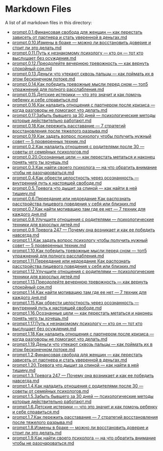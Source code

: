 # Markdown Files

A list of all markdown files in this directory:

- [prompt.0.1.Финансовая свобода для женщин — как перестать зависеть от партнера и стать уверенной в деньгах.md](./prompt.0.1.%D0%A4%D0%B8%D0%BD%D0%B0%D0%BD%D1%81%D0%BE%D0%B2%D0%B0%D1%8F%20%D1%81%D0%B2%D0%BE%D0%B1%D0%BE%D0%B4%D0%B0%20%D0%B4%D0%BB%D1%8F%20%D0%B6%D0%B5%D0%BD%D1%89%D0%B8%D0%BD%20%E2%80%94%20%D0%BA%D0%B0%D0%BA%20%D0%BF%D0%B5%D1%80%D0%B5%D1%81%D1%82%D0%B0%D1%82%D1%8C%20%D0%B7%D0%B0%D0%B2%D0%B8%D1%81%D0%B5%D1%82%D1%8C%20%D0%BE%D1%82%20%D0%BF%D0%B0%D1%80%D1%82%D0%BD%D0%B5%D1%80%D0%B0%20%D0%B8%20%D1%81%D1%82%D0%B0%D1%82%D1%8C%20%D1%83%D0%B2%D0%B5%D1%80%D0%B5%D0%BD%D0%BD%D0%BE%D0%B9%20%D0%B2%20%D0%B4%D0%B5%D0%BD%D1%8C%D0%B3%D0%B0%D1%85.md)
- [prompt.0.10.Измены в браке — можно ли восстановить доверие и стоит ли это делать.md](./prompt.0.10.%D0%98%D0%B7%D0%BC%D0%B5%D0%BD%D1%8B%20%D0%B2%20%D0%B1%D1%80%D0%B0%D0%BA%D0%B5%20%E2%80%94%20%D0%BC%D0%BE%D0%B6%D0%BD%D0%BE%20%D0%BB%D0%B8%20%D0%B2%D0%BE%D1%81%D1%81%D1%82%D0%B0%D0%BD%D0%BE%D0%B2%D0%B8%D1%82%D1%8C%20%D0%B4%D0%BE%D0%B2%D0%B5%D1%80%D0%B8%D0%B5%20%D0%B8%20%D1%81%D1%82%D0%BE%D0%B8%D1%82%20%D0%BB%D0%B8%20%D1%8D%D1%82%D0%BE%20%D0%B4%D0%B5%D0%BB%D0%B0%D1%82%D1%8C.md)
- [prompt.0.11.Путь к незнакомому психологу — кто он — тот кто выслушает без осуждения.md](./prompt.0.11.%D0%9F%D1%83%D1%82%D1%8C%20%D0%BA%20%D0%BD%D0%B5%D0%B7%D0%BD%D0%B0%D0%BA%D0%BE%D0%BC%D0%BE%D0%BC%D1%83%20%D0%BF%D1%81%D0%B8%D1%85%D0%BE%D0%BB%D0%BE%D0%B3%D1%83%20%E2%80%94%20%D0%BA%D1%82%D0%BE%20%D0%BE%D0%BD%20%E2%80%94%20%D1%82%D0%BE%D1%82%20%D0%BA%D1%82%D0%BE%20%D0%B2%D1%8B%D1%81%D0%BB%D1%83%D1%88%D0%B0%D0%B5%D1%82%20%D0%B1%D0%B5%D0%B7%20%D0%BE%D1%81%D1%83%D0%B6%D0%B4%D0%B5%D0%BD%D0%B8%D1%8F.md)
- [prompt.0.12.Преодолейте вечернюю тревожность — как вернуть спокойный сон.md](./prompt.0.12.%D0%9F%D1%80%D0%B5%D0%BE%D0%B4%D0%BE%D0%BB%D0%B5%D0%B9%D1%82%D0%B5%20%D0%B2%D0%B5%D1%87%D0%B5%D1%80%D0%BD%D1%8E%D1%8E%20%D1%82%D1%80%D0%B5%D0%B2%D0%BE%D0%B6%D0%BD%D0%BE%D1%81%D1%82%D1%8C%20%E2%80%94%20%D0%BA%D0%B0%D0%BA%20%D0%B2%D0%B5%D1%80%D0%BD%D1%83%D1%82%D1%8C%20%D1%81%D0%BF%D0%BE%D0%BA%D0%BE%D0%B9%D0%BD%D1%8B%D0%B9%20%D1%81%D0%BE%D0%BD.md)
- [prompt.0.13.Деньги что утекают сквозь пальцы — как поймать их в этом бесконечном потоке.md](./prompt.0.13.%D0%94%D0%B5%D0%BD%D1%8C%D0%B3%D0%B8%20%D1%87%D1%82%D0%BE%20%D1%83%D1%82%D0%B5%D0%BA%D0%B0%D1%8E%D1%82%20%D1%81%D0%BA%D0%B2%D0%BE%D0%B7%D1%8C%20%D0%BF%D0%B0%D0%BB%D1%8C%D1%86%D1%8B%20%E2%80%94%20%D0%BA%D0%B0%D0%BA%20%D0%BF%D0%BE%D0%B9%D0%BC%D0%B0%D1%82%D1%8C%20%D0%B8%D1%85%20%D0%B2%20%D1%8D%D1%82%D0%BE%D0%BC%20%D0%B1%D0%B5%D1%81%D0%BA%D0%BE%D0%BD%D0%B5%D1%87%D0%BD%D0%BE%D0%BC%20%D0%BF%D0%BE%D1%82%D0%BE%D0%BA%D0%B5.md)
- [prompt.0.14.Как победить тревожные мысли перед сном — топ5 упражнений для полного расслабления.md](./prompt.0.14.%D0%9A%D0%B0%D0%BA%20%D0%BF%D0%BE%D0%B1%D0%B5%D0%B4%D0%B8%D1%82%D1%8C%20%D1%82%D1%80%D0%B5%D0%B2%D0%BE%D0%B6%D0%BD%D1%8B%D0%B5%20%D0%BC%D1%8B%D1%81%D0%BB%D0%B8%20%D0%BF%D0%B5%D1%80%D0%B5%D0%B4%20%D1%81%D0%BD%D0%BE%D0%BC%20%E2%80%94%20%D1%82%D0%BE%D0%BF5%20%D1%83%D0%BF%D1%80%D0%B0%D0%B6%D0%BD%D0%B5%D0%BD%D0%B8%D0%B9%20%D0%B4%D0%BB%D1%8F%20%D0%BF%D0%BE%D0%BB%D0%BD%D0%BE%D0%B3%D0%BE%20%D1%80%D0%B0%D1%81%D1%81%D0%BB%D0%B0%D0%B1%D0%BB%D0%B5%D0%BD%D0%B8%D1%8F.md)
- [prompt.0.15.Детские истерики — что это значит и как помочь ребенку и себе справиться.md](./prompt.0.15.%D0%94%D0%B5%D1%82%D1%81%D0%BA%D0%B8%D0%B5%20%D0%B8%D1%81%D1%82%D0%B5%D1%80%D0%B8%D0%BA%D0%B8%20%E2%80%94%20%D1%87%D1%82%D0%BE%20%D1%8D%D1%82%D0%BE%20%D0%B7%D0%BD%D0%B0%D1%87%D0%B8%D1%82%20%D0%B8%20%D0%BA%D0%B0%D0%BA%20%D0%BF%D0%BE%D0%BC%D0%BE%D1%87%D1%8C%20%D1%80%D0%B5%D0%B1%D0%B5%D0%BD%D0%BA%D1%83%20%D0%B8%20%D1%81%D0%B5%D0%B1%D0%B5%20%D1%81%D0%BF%D1%80%D0%B0%D0%B2%D0%B8%D1%82%D1%8C%D1%81%D1%8F.md)
- [prompt.0.16.Как наладить отношения с партнером после кризиса — когда разговоры не помогают что делать.md](./prompt.0.16.%D0%9A%D0%B0%D0%BA%20%D0%BD%D0%B0%D0%BB%D0%B0%D0%B4%D0%B8%D1%82%D1%8C%20%D0%BE%D1%82%D0%BD%D0%BE%D1%88%D0%B5%D0%BD%D0%B8%D1%8F%20%D1%81%20%D0%BF%D0%B0%D1%80%D1%82%D0%BD%D0%B5%D1%80%D0%BE%D0%BC%20%D0%BF%D0%BE%D1%81%D0%BB%D0%B5%20%D0%BA%D1%80%D0%B8%D0%B7%D0%B8%D1%81%D0%B0%20%E2%80%94%20%D0%BA%D0%BE%D0%B3%D0%B4%D0%B0%20%D1%80%D0%B0%D0%B7%D0%B3%D0%BE%D0%B2%D0%BE%D1%80%D1%8B%20%D0%BD%D0%B5%20%D0%BF%D0%BE%D0%BC%D0%BE%D0%B3%D0%B0%D1%8E%D1%82%20%D1%87%D1%82%D0%BE%20%D0%B4%D0%B5%D0%BB%D0%B0%D1%82%D1%8C.md)
- [prompt.0.17.Забыть бывшего за 30 дней — психологические методы которые действительно работают.md](./prompt.0.17.%D0%97%D0%B0%D0%B1%D1%8B%D1%82%D1%8C%20%D0%B1%D1%8B%D0%B2%D1%88%D0%B5%D0%B3%D0%BE%20%D0%B7%D0%B0%2030%20%D0%B4%D0%BD%D0%B5%D0%B9%20%E2%80%94%20%D0%BF%D1%81%D0%B8%D1%85%D0%BE%D0%BB%D0%BE%D0%B3%D0%B8%D1%87%D0%B5%D1%81%D0%BA%D0%B8%D0%B5%20%D0%BC%D0%B5%D1%82%D0%BE%D0%B4%D1%8B%20%D0%BA%D0%BE%D1%82%D0%BE%D1%80%D1%8B%D0%B5%20%D0%B4%D0%B5%D0%B9%D1%81%D1%82%D0%B2%D0%B8%D1%82%D0%B5%D0%BB%D1%8C%D0%BD%D0%BE%20%D1%80%D0%B0%D0%B1%D0%BE%D1%82%D0%B0%D1%8E%D1%82.md)
- [prompt.0.18.Как пережить расставание — 7 стратегий восстановления после тяжелого разрыва.md](./prompt.0.18.%D0%9A%D0%B0%D0%BA%20%D0%BF%D0%B5%D1%80%D0%B5%D0%B6%D0%B8%D1%82%D1%8C%20%D1%80%D0%B0%D1%81%D1%81%D1%82%D0%B0%D0%B2%D0%B0%D0%BD%D0%B8%D0%B5%20%E2%80%94%207%20%D1%81%D1%82%D1%80%D0%B0%D1%82%D0%B5%D0%B3%D0%B8%D0%B9%20%D0%B2%D0%BE%D1%81%D1%81%D1%82%D0%B0%D0%BD%D0%BE%D0%B2%D0%BB%D0%B5%D0%BD%D0%B8%D1%8F%20%D0%BF%D0%BE%D1%81%D0%BB%D0%B5%20%D1%82%D1%8F%D0%B6%D0%B5%D0%BB%D0%BE%D0%B3%D0%BE%20%D1%80%D0%B0%D0%B7%D1%80%D1%8B%D0%B2%D0%B0.md)
- [prompt.0.19.Как задать вопрос психологу чтобы получить нужный совет — 5 проверенных техник.md](./prompt.0.19.%D0%9A%D0%B0%D0%BA%20%D0%B7%D0%B0%D0%B4%D0%B0%D1%82%D1%8C%20%D0%B2%D0%BE%D0%BF%D1%80%D0%BE%D1%81%20%D0%BF%D1%81%D0%B8%D1%85%D0%BE%D0%BB%D0%BE%D0%B3%D1%83%20%D1%87%D1%82%D0%BE%D0%B1%D1%8B%20%D0%BF%D0%BE%D0%BB%D1%83%D1%87%D0%B8%D1%82%D1%8C%20%D0%BD%D1%83%D0%B6%D0%BD%D1%8B%D0%B9%20%D1%81%D0%BE%D0%B2%D0%B5%D1%82%20%E2%80%94%205%20%D0%BF%D1%80%D0%BE%D0%B2%D0%B5%D1%80%D0%B5%D0%BD%D0%BD%D1%8B%D1%85%20%D1%82%D0%B5%D1%85%D0%BD%D0%B8%D0%BA.md)
- [prompt.0.2.Как наладить отношения с родителями после 30 — советы от семейных психологов.md](./prompt.0.2.%D0%9A%D0%B0%D0%BA%20%D0%BD%D0%B0%D0%BB%D0%B0%D0%B4%D0%B8%D1%82%D1%8C%20%D0%BE%D1%82%D0%BD%D0%BE%D1%88%D0%B5%D0%BD%D0%B8%D1%8F%20%D1%81%20%D1%80%D0%BE%D0%B4%D0%B8%D1%82%D0%B5%D0%BB%D1%8F%D0%BC%D0%B8%20%D0%BF%D0%BE%D1%81%D0%BB%D0%B5%2030%20%E2%80%94%20%D1%81%D0%BE%D0%B2%D0%B5%D1%82%D1%8B%20%D0%BE%D1%82%20%D1%81%D0%B5%D0%BC%D0%B5%D0%B9%D0%BD%D1%8B%D1%85%20%D0%BF%D1%81%D0%B8%D1%85%D0%BE%D0%BB%D0%BE%D0%B3%D0%BE%D0%B2.md)
- [prompt.0.20.Осознанные цели — как перестать метаться и наконец понять чего ты хочешь.md](./prompt.0.20.%D0%9E%D1%81%D0%BE%D0%B7%D0%BD%D0%B0%D0%BD%D0%BD%D1%8B%D0%B5%20%D1%86%D0%B5%D0%BB%D0%B8%20%E2%80%94%20%D0%BA%D0%B0%D0%BA%20%D0%BF%D0%B5%D1%80%D0%B5%D1%81%D1%82%D0%B0%D1%82%D1%8C%20%D0%BC%D0%B5%D1%82%D0%B0%D1%82%D1%8C%D1%81%D1%8F%20%D0%B8%20%D0%BD%D0%B0%D0%BA%D0%BE%D0%BD%D0%B5%D1%86%20%D0%BF%D0%BE%D0%BD%D1%8F%D1%82%D1%8C%20%D1%87%D0%B5%D0%B3%D0%BE%20%D1%82%D1%8B%20%D1%85%D0%BE%D1%87%D0%B5%D1%88%D1%8C.md)
- [prompt.0.3.Как найти своего психолога — на что обратить внимание чтобы не разочароваться.md](./prompt.0.3.%D0%9A%D0%B0%D0%BA%20%D0%BD%D0%B0%D0%B9%D1%82%D0%B8%20%D1%81%D0%B2%D0%BE%D0%B5%D0%B3%D0%BE%20%D0%BF%D1%81%D0%B8%D1%85%D0%BE%D0%BB%D0%BE%D0%B3%D0%B0%20%E2%80%94%20%D0%BD%D0%B0%20%D1%87%D1%82%D0%BE%20%D0%BE%D0%B1%D1%80%D0%B0%D1%82%D0%B8%D1%82%D1%8C%20%D0%B2%D0%BD%D0%B8%D0%BC%D0%B0%D0%BD%D0%B8%D0%B5%20%D1%87%D1%82%D0%BE%D0%B1%D1%8B%20%D0%BD%D0%B5%20%D1%80%D0%B0%D0%B7%D0%BE%D1%87%D0%B0%D1%80%D0%BE%D0%B2%D0%B0%D1%82%D1%8C%D1%81%D1%8F.md)
- [prompt.0.4.Как обрести целостность через осознанность — внутренний путь к настоящей свободе.md](./prompt.0.4.%D0%9A%D0%B0%D0%BA%20%D0%BE%D0%B1%D1%80%D0%B5%D1%81%D1%82%D0%B8%20%D1%86%D0%B5%D0%BB%D0%BE%D1%81%D1%82%D0%BD%D0%BE%D1%81%D1%82%D1%8C%20%D1%87%D0%B5%D1%80%D0%B5%D0%B7%20%D0%BE%D1%81%D0%BE%D0%B7%D0%BD%D0%B0%D0%BD%D0%BD%D0%BE%D1%81%D1%82%D1%8C%20%E2%80%94%20%D0%B2%D0%BD%D1%83%D1%82%D1%80%D0%B5%D0%BD%D0%BD%D0%B8%D0%B9%20%D0%BF%D1%83%D1%82%D1%8C%20%D0%BA%20%D0%BD%D0%B0%D1%81%D1%82%D0%BE%D1%8F%D1%89%D0%B5%D0%B9%20%D1%81%D0%B2%D0%BE%D0%B1%D0%BE%D0%B4%D0%B5.md)
- [prompt.0.5.Тревога что дышит за спиной — как найти в ней тишину.md](./prompt.0.5.%D0%A2%D1%80%D0%B5%D0%B2%D0%BE%D0%B3%D0%B0%20%D1%87%D1%82%D0%BE%20%D0%B4%D1%8B%D1%88%D0%B8%D1%82%20%D0%B7%D0%B0%20%D1%81%D0%BF%D0%B8%D0%BD%D0%BE%D0%B9%20%E2%80%94%20%D0%BA%D0%B0%D0%BA%20%D0%BD%D0%B0%D0%B9%D1%82%D0%B8%20%D0%B2%20%D0%BD%D0%B5%D0%B9%20%D1%82%D0%B8%D1%88%D0%B8%D0%BD%D1%83.md)
- [prompt.0.6.Переедание или недоедание Как распознать расстройства пищевого поведения у себя или близких.md](./prompt.0.6.%D0%9F%D0%B5%D1%80%D0%B5%D0%B5%D0%B4%D0%B0%D0%BD%D0%B8%D0%B5%20%D0%B8%D0%BB%D0%B8%20%D0%BD%D0%B5%D0%B4%D0%BE%D0%B5%D0%B4%D0%B0%D0%BD%D0%B8%D0%B5%20%D0%9A%D0%B0%D0%BA%20%D1%80%D0%B0%D1%81%D0%BF%D0%BE%D0%B7%D0%BD%D0%B0%D1%82%D1%8C%20%D1%80%D0%B0%D1%81%D1%81%D1%82%D1%80%D0%BE%D0%B9%D1%81%D1%82%D0%B2%D0%B0%20%D0%BF%D0%B8%D1%89%D0%B5%D0%B2%D0%BE%D0%B3%D0%BE%20%D0%BF%D0%BE%D0%B2%D0%B5%D0%B4%D0%B5%D0%BD%D0%B8%D1%8F%20%D1%83%20%D1%81%D0%B5%D0%B1%D1%8F%20%D0%B8%D0%BB%D0%B8%20%D0%B1%D0%BB%D0%B8%D0%B7%D0%BA%D0%B8%D1%85.md)
- [prompt.0.7.Как найти мотивацию там где ее нет — 7 техник для каждого дня.md](./prompt.0.7.%D0%9A%D0%B0%D0%BA%20%D0%BD%D0%B0%D0%B9%D1%82%D0%B8%20%D0%BC%D0%BE%D1%82%D0%B8%D0%B2%D0%B0%D1%86%D0%B8%D1%8E%20%D1%82%D0%B0%D0%BC%20%D0%B3%D0%B4%D0%B5%20%D0%B5%D0%B5%20%D0%BD%D0%B5%D1%82%20%E2%80%94%207%20%D1%82%D0%B5%D1%85%D0%BD%D0%B8%D0%BA%20%D0%B4%D0%BB%D1%8F%20%D0%BA%D0%B0%D0%B6%D0%B4%D0%BE%D0%B3%D0%BE%20%D0%B4%D0%BD%D1%8F.md)
- [prompt.0.8.Улучшите отношения с родителями — психологические техники для взрослых детей.md](./prompt.0.8.%D0%A3%D0%BB%D1%83%D1%87%D1%88%D0%B8%D1%82%D0%B5%20%D0%BE%D1%82%D0%BD%D0%BE%D1%88%D0%B5%D0%BD%D0%B8%D1%8F%20%D1%81%20%D1%80%D0%BE%D0%B4%D0%B8%D1%82%D0%B5%D0%BB%D1%8F%D0%BC%D0%B8%20%E2%80%94%20%D0%BF%D1%81%D0%B8%D1%85%D0%BE%D0%BB%D0%BE%D0%B3%D0%B8%D1%87%D0%B5%D1%81%D0%BA%D0%B8%D0%B5%20%D1%82%D0%B5%D1%85%D0%BD%D0%B8%D0%BA%D0%B8%20%D0%B4%D0%BB%D1%8F%20%D0%B2%D0%B7%D1%80%D0%BE%D1%81%D0%BB%D1%8B%D1%85%20%D0%B4%D0%B5%D1%82%D0%B5%D0%B9.md)
- [prompt.0.9.Тревога 247 — Почему она возникает и как ее победить навсегда.md](./prompt.0.9.%D0%A2%D1%80%D0%B5%D0%B2%D0%BE%D0%B3%D0%B0%20247%20%E2%80%94%20%D0%9F%D0%BE%D1%87%D0%B5%D0%BC%D1%83%20%D0%BE%D0%BD%D0%B0%20%D0%B2%D0%BE%D0%B7%D0%BD%D0%B8%D0%BA%D0%B0%D0%B5%D1%82%20%D0%B8%20%D0%BA%D0%B0%D0%BA%20%D0%B5%D0%B5%20%D0%BF%D0%BE%D0%B1%D0%B5%D0%B4%D0%B8%D1%82%D1%8C%20%D0%BD%D0%B0%D0%B2%D1%81%D0%B5%D0%B3%D0%B4%D0%B0.md)
- [prompt.1.1.Как задать вопрос психологу чтобы получить нужный совет — 5 проверенных техник.md](./prompt.1.1.%D0%9A%D0%B0%D0%BA%20%D0%B7%D0%B0%D0%B4%D0%B0%D1%82%D1%8C%20%D0%B2%D0%BE%D0%BF%D1%80%D0%BE%D1%81%20%D0%BF%D1%81%D0%B8%D1%85%D0%BE%D0%BB%D0%BE%D0%B3%D1%83%20%D1%87%D1%82%D0%BE%D0%B1%D1%8B%20%D0%BF%D0%BE%D0%BB%D1%83%D1%87%D0%B8%D1%82%D1%8C%20%D0%BD%D1%83%D0%B6%D0%BD%D1%8B%D0%B9%20%D1%81%D0%BE%D0%B2%D0%B5%D1%82%20%E2%80%94%205%20%D0%BF%D1%80%D0%BE%D0%B2%D0%B5%D1%80%D0%B5%D0%BD%D0%BD%D1%8B%D1%85%20%D1%82%D0%B5%D1%85%D0%BD%D0%B8%D0%BA.md)
- [prompt.1.10.Как победить тревожные мысли перед сном — топ5 упражнений для полного расслабления.md](./prompt.1.10.%D0%9A%D0%B0%D0%BA%20%D0%BF%D0%BE%D0%B1%D0%B5%D0%B4%D0%B8%D1%82%D1%8C%20%D1%82%D1%80%D0%B5%D0%B2%D0%BE%D0%B6%D0%BD%D1%8B%D0%B5%20%D0%BC%D1%8B%D1%81%D0%BB%D0%B8%20%D0%BF%D0%B5%D1%80%D0%B5%D0%B4%20%D1%81%D0%BD%D0%BE%D0%BC%20%E2%80%94%20%D1%82%D0%BE%D0%BF5%20%D1%83%D0%BF%D1%80%D0%B0%D0%B6%D0%BD%D0%B5%D0%BD%D0%B8%D0%B9%20%D0%B4%D0%BB%D1%8F%20%D0%BF%D0%BE%D0%BB%D0%BD%D0%BE%D0%B3%D0%BE%20%D1%80%D0%B0%D1%81%D1%81%D0%BB%D0%B0%D0%B1%D0%BB%D0%B5%D0%BD%D0%B8%D1%8F.md)
- [prompt.1.11.Переедание или недоедание Как распознать расстройства пищевого поведения у себя или близких.md](./prompt.1.11.%D0%9F%D0%B5%D1%80%D0%B5%D0%B5%D0%B4%D0%B0%D0%BD%D0%B8%D0%B5%20%D0%B8%D0%BB%D0%B8%20%D0%BD%D0%B5%D0%B4%D0%BE%D0%B5%D0%B4%D0%B0%D0%BD%D0%B8%D0%B5%20%D0%9A%D0%B0%D0%BA%20%D1%80%D0%B0%D1%81%D0%BF%D0%BE%D0%B7%D0%BD%D0%B0%D1%82%D1%8C%20%D1%80%D0%B0%D1%81%D1%81%D1%82%D1%80%D0%BE%D0%B9%D1%81%D1%82%D0%B2%D0%B0%20%D0%BF%D0%B8%D1%89%D0%B5%D0%B2%D0%BE%D0%B3%D0%BE%20%D0%BF%D0%BE%D0%B2%D0%B5%D0%B4%D0%B5%D0%BD%D0%B8%D1%8F%20%D1%83%20%D1%81%D0%B5%D0%B1%D1%8F%20%D0%B8%D0%BB%D0%B8%20%D0%B1%D0%BB%D0%B8%D0%B7%D0%BA%D0%B8%D1%85.md)
- [prompt.1.12.Улучшите отношения с родителями — психологические техники для взрослых детей.md](./prompt.1.12.%D0%A3%D0%BB%D1%83%D1%87%D1%88%D0%B8%D1%82%D0%B5%20%D0%BE%D1%82%D0%BD%D0%BE%D1%88%D0%B5%D0%BD%D0%B8%D1%8F%20%D1%81%20%D1%80%D0%BE%D0%B4%D0%B8%D1%82%D0%B5%D0%BB%D1%8F%D0%BC%D0%B8%20%E2%80%94%20%D0%BF%D1%81%D0%B8%D1%85%D0%BE%D0%BB%D0%BE%D0%B3%D0%B8%D1%87%D0%B5%D1%81%D0%BA%D0%B8%D0%B5%20%D1%82%D0%B5%D1%85%D0%BD%D0%B8%D0%BA%D0%B8%20%D0%B4%D0%BB%D1%8F%20%D0%B2%D0%B7%D1%80%D0%BE%D1%81%D0%BB%D1%8B%D1%85%20%D0%B4%D0%B5%D1%82%D0%B5%D0%B9.md)
- [prompt.1.13.Преодолейте вечернюю тревожность — как вернуть спокойный сон.md](./prompt.1.13.%D0%9F%D1%80%D0%B5%D0%BE%D0%B4%D0%BE%D0%BB%D0%B5%D0%B9%D1%82%D0%B5%20%D0%B2%D0%B5%D1%87%D0%B5%D1%80%D0%BD%D1%8E%D1%8E%20%D1%82%D1%80%D0%B5%D0%B2%D0%BE%D0%B6%D0%BD%D0%BE%D1%81%D1%82%D1%8C%20%E2%80%94%20%D0%BA%D0%B0%D0%BA%20%D0%B2%D0%B5%D1%80%D0%BD%D1%83%D1%82%D1%8C%20%D1%81%D0%BF%D0%BE%D0%BA%D0%BE%D0%B9%D0%BD%D1%8B%D0%B9%20%D1%81%D0%BE%D0%BD.md)
- [prompt.1.14.Как найти мотивацию там где ее нет — 7 техник для каждого дня.md](./prompt.1.14.%D0%9A%D0%B0%D0%BA%20%D0%BD%D0%B0%D0%B9%D1%82%D0%B8%20%D0%BC%D0%BE%D1%82%D0%B8%D0%B2%D0%B0%D1%86%D0%B8%D1%8E%20%D1%82%D0%B0%D0%BC%20%D0%B3%D0%B4%D0%B5%20%D0%B5%D0%B5%20%D0%BD%D0%B5%D1%82%20%E2%80%94%207%20%D1%82%D0%B5%D1%85%D0%BD%D0%B8%D0%BA%20%D0%B4%D0%BB%D1%8F%20%D0%BA%D0%B0%D0%B6%D0%B4%D0%BE%D0%B3%D0%BE%20%D0%B4%D0%BD%D1%8F.md)
- [prompt.1.15.Как обрести целостность через осознанность — внутренний путь к настоящей свободе.md](./prompt.1.15.%D0%9A%D0%B0%D0%BA%20%D0%BE%D0%B1%D1%80%D0%B5%D1%81%D1%82%D0%B8%20%D1%86%D0%B5%D0%BB%D0%BE%D1%81%D1%82%D0%BD%D0%BE%D1%81%D1%82%D1%8C%20%D1%87%D0%B5%D1%80%D0%B5%D0%B7%20%D0%BE%D1%81%D0%BE%D0%B7%D0%BD%D0%B0%D0%BD%D0%BD%D0%BE%D1%81%D1%82%D1%8C%20%E2%80%94%20%D0%B2%D0%BD%D1%83%D1%82%D1%80%D0%B5%D0%BD%D0%BD%D0%B8%D0%B9%20%D0%BF%D1%83%D1%82%D1%8C%20%D0%BA%20%D0%BD%D0%B0%D1%81%D1%82%D0%BE%D1%8F%D1%89%D0%B5%D0%B9%20%D1%81%D0%B2%D0%BE%D0%B1%D0%BE%D0%B4%D0%B5.md)
- [prompt.1.16.Осознанные цели — как перестать метаться и наконец понять чего ты хочешь.md](./prompt.1.16.%D0%9E%D1%81%D0%BE%D0%B7%D0%BD%D0%B0%D0%BD%D0%BD%D1%8B%D0%B5%20%D1%86%D0%B5%D0%BB%D0%B8%20%E2%80%94%20%D0%BA%D0%B0%D0%BA%20%D0%BF%D0%B5%D1%80%D0%B5%D1%81%D1%82%D0%B0%D1%82%D1%8C%20%D0%BC%D0%B5%D1%82%D0%B0%D1%82%D1%8C%D1%81%D1%8F%20%D0%B8%20%D0%BD%D0%B0%D0%BA%D0%BE%D0%BD%D0%B5%D1%86%20%D0%BF%D0%BE%D0%BD%D1%8F%D1%82%D1%8C%20%D1%87%D0%B5%D0%B3%D0%BE%20%D1%82%D1%8B%20%D1%85%D0%BE%D1%87%D0%B5%D1%88%D1%8C.md)
- [prompt.1.17.Путь к незнакомому психологу — кто он — тот кто выслушает без осуждения.md](./prompt.1.17.%D0%9F%D1%83%D1%82%D1%8C%20%D0%BA%20%D0%BD%D0%B5%D0%B7%D0%BD%D0%B0%D0%BA%D0%BE%D0%BC%D0%BE%D0%BC%D1%83%20%D0%BF%D1%81%D0%B8%D1%85%D0%BE%D0%BB%D0%BE%D0%B3%D1%83%20%E2%80%94%20%D0%BA%D1%82%D0%BE%20%D0%BE%D0%BD%20%E2%80%94%20%D1%82%D0%BE%D1%82%20%D0%BA%D1%82%D0%BE%20%D0%B2%D1%8B%D1%81%D0%BB%D1%83%D1%88%D0%B0%D0%B5%D1%82%20%D0%B1%D0%B5%D0%B7%20%D0%BE%D1%81%D1%83%D0%B6%D0%B4%D0%B5%D0%BD%D0%B8%D1%8F.md)
- [prompt.1.18.Как наладить отношения с партнером после кризиса — когда разговоры не помогают что делать.md](./prompt.1.18.%D0%9A%D0%B0%D0%BA%20%D0%BD%D0%B0%D0%BB%D0%B0%D0%B4%D0%B8%D1%82%D1%8C%20%D0%BE%D1%82%D0%BD%D0%BE%D1%88%D0%B5%D0%BD%D0%B8%D1%8F%20%D1%81%20%D0%BF%D0%B0%D1%80%D1%82%D0%BD%D0%B5%D1%80%D0%BE%D0%BC%20%D0%BF%D0%BE%D1%81%D0%BB%D0%B5%20%D0%BA%D1%80%D0%B8%D0%B7%D0%B8%D1%81%D0%B0%20%E2%80%94%20%D0%BA%D0%BE%D0%B3%D0%B4%D0%B0%20%D1%80%D0%B0%D0%B7%D0%B3%D0%BE%D0%B2%D0%BE%D1%80%D1%8B%20%D0%BD%D0%B5%20%D0%BF%D0%BE%D0%BC%D0%BE%D0%B3%D0%B0%D1%8E%D1%82%20%D1%87%D1%82%D0%BE%20%D0%B4%D0%B5%D0%BB%D0%B0%D1%82%D1%8C.md)
- [prompt.1.19.Деньги что утекают сквозь пальцы — как поймать их в этом бесконечном потоке.md](./prompt.1.19.%D0%94%D0%B5%D0%BD%D1%8C%D0%B3%D0%B8%20%D1%87%D1%82%D0%BE%20%D1%83%D1%82%D0%B5%D0%BA%D0%B0%D1%8E%D1%82%20%D1%81%D0%BA%D0%B2%D0%BE%D0%B7%D1%8C%20%D0%BF%D0%B0%D0%BB%D1%8C%D1%86%D1%8B%20%E2%80%94%20%D0%BA%D0%B0%D0%BA%20%D0%BF%D0%BE%D0%B9%D0%BC%D0%B0%D1%82%D1%8C%20%D0%B8%D1%85%20%D0%B2%20%D1%8D%D1%82%D0%BE%D0%BC%20%D0%B1%D0%B5%D1%81%D0%BA%D0%BE%D0%BD%D0%B5%D1%87%D0%BD%D0%BE%D0%BC%20%D0%BF%D0%BE%D1%82%D0%BE%D0%BA%D0%B5.md)
- [prompt.1.2.Финансовая свобода для женщин — как перестать зависеть от партнера и стать уверенной в деньгах.md](./prompt.1.2.%D0%A4%D0%B8%D0%BD%D0%B0%D0%BD%D1%81%D0%BE%D0%B2%D0%B0%D1%8F%20%D1%81%D0%B2%D0%BE%D0%B1%D0%BE%D0%B4%D0%B0%20%D0%B4%D0%BB%D1%8F%20%D0%B6%D0%B5%D0%BD%D1%89%D0%B8%D0%BD%20%E2%80%94%20%D0%BA%D0%B0%D0%BA%20%D0%BF%D0%B5%D1%80%D0%B5%D1%81%D1%82%D0%B0%D1%82%D1%8C%20%D0%B7%D0%B0%D0%B2%D0%B8%D1%81%D0%B5%D1%82%D1%8C%20%D0%BE%D1%82%20%D0%BF%D0%B0%D1%80%D1%82%D0%BD%D0%B5%D1%80%D0%B0%20%D0%B8%20%D1%81%D1%82%D0%B0%D1%82%D1%8C%20%D1%83%D0%B2%D0%B5%D1%80%D0%B5%D0%BD%D0%BD%D0%BE%D0%B9%20%D0%B2%20%D0%B4%D0%B5%D0%BD%D1%8C%D0%B3%D0%B0%D1%85.md)
- [prompt.1.20.Тревога что дышит за спиной — как найти в ней тишину.md](./prompt.1.20.%D0%A2%D1%80%D0%B5%D0%B2%D0%BE%D0%B3%D0%B0%20%D1%87%D1%82%D0%BE%20%D0%B4%D1%8B%D1%88%D0%B8%D1%82%20%D0%B7%D0%B0%20%D1%81%D0%BF%D0%B8%D0%BD%D0%BE%D0%B9%20%E2%80%94%20%D0%BA%D0%B0%D0%BA%20%D0%BD%D0%B0%D0%B9%D1%82%D0%B8%20%D0%B2%20%D0%BD%D0%B5%D0%B9%20%D1%82%D0%B8%D1%88%D0%B8%D0%BD%D1%83.md)
- [prompt.1.3.Тревога 247 — Почему она возникает и как ее победить навсегда.md](./prompt.1.3.%D0%A2%D1%80%D0%B5%D0%B2%D0%BE%D0%B3%D0%B0%20247%20%E2%80%94%20%D0%9F%D0%BE%D1%87%D0%B5%D0%BC%D1%83%20%D0%BE%D0%BD%D0%B0%20%D0%B2%D0%BE%D0%B7%D0%BD%D0%B8%D0%BA%D0%B0%D0%B5%D1%82%20%D0%B8%20%D0%BA%D0%B0%D0%BA%20%D0%B5%D0%B5%20%D0%BF%D0%BE%D0%B1%D0%B5%D0%B4%D0%B8%D1%82%D1%8C%20%D0%BD%D0%B0%D0%B2%D1%81%D0%B5%D0%B3%D0%B4%D0%B0.md)
- [prompt.1.4.Как наладить отношения с родителями после 30 — советы от семейных психологов.md](./prompt.1.4.%D0%9A%D0%B0%D0%BA%20%D0%BD%D0%B0%D0%BB%D0%B0%D0%B4%D0%B8%D1%82%D1%8C%20%D0%BE%D1%82%D0%BD%D0%BE%D1%88%D0%B5%D0%BD%D0%B8%D1%8F%20%D1%81%20%D1%80%D0%BE%D0%B4%D0%B8%D1%82%D0%B5%D0%BB%D1%8F%D0%BC%D0%B8%20%D0%BF%D0%BE%D1%81%D0%BB%D0%B5%2030%20%E2%80%94%20%D1%81%D0%BE%D0%B2%D0%B5%D1%82%D1%8B%20%D0%BE%D1%82%20%D1%81%D0%B5%D0%BC%D0%B5%D0%B9%D0%BD%D1%8B%D1%85%20%D0%BF%D1%81%D0%B8%D1%85%D0%BE%D0%BB%D0%BE%D0%B3%D0%BE%D0%B2.md)
- [prompt.1.5.Забыть бывшего за 30 дней — психологические методы которые действительно работают.md](./prompt.1.5.%D0%97%D0%B0%D0%B1%D1%8B%D1%82%D1%8C%20%D0%B1%D1%8B%D0%B2%D1%88%D0%B5%D0%B3%D0%BE%20%D0%B7%D0%B0%2030%20%D0%B4%D0%BD%D0%B5%D0%B9%20%E2%80%94%20%D0%BF%D1%81%D0%B8%D1%85%D0%BE%D0%BB%D0%BE%D0%B3%D0%B8%D1%87%D0%B5%D1%81%D0%BA%D0%B8%D0%B5%20%D0%BC%D0%B5%D1%82%D0%BE%D0%B4%D1%8B%20%D0%BA%D0%BE%D1%82%D0%BE%D1%80%D1%8B%D0%B5%20%D0%B4%D0%B5%D0%B9%D1%81%D1%82%D0%B2%D0%B8%D1%82%D0%B5%D0%BB%D1%8C%D0%BD%D0%BE%20%D1%80%D0%B0%D0%B1%D0%BE%D1%82%D0%B0%D1%8E%D1%82.md)
- [prompt.1.6.Детские истерики — что это значит и как помочь ребенку и себе справиться.md](./prompt.1.6.%D0%94%D0%B5%D1%82%D1%81%D0%BA%D0%B8%D0%B5%20%D0%B8%D1%81%D1%82%D0%B5%D1%80%D0%B8%D0%BA%D0%B8%20%E2%80%94%20%D1%87%D1%82%D0%BE%20%D1%8D%D1%82%D0%BE%20%D0%B7%D0%BD%D0%B0%D1%87%D0%B8%D1%82%20%D0%B8%20%D0%BA%D0%B0%D0%BA%20%D0%BF%D0%BE%D0%BC%D0%BE%D1%87%D1%8C%20%D1%80%D0%B5%D0%B1%D0%B5%D0%BD%D0%BA%D1%83%20%D0%B8%20%D1%81%D0%B5%D0%B1%D0%B5%20%D1%81%D0%BF%D1%80%D0%B0%D0%B2%D0%B8%D1%82%D1%8C%D1%81%D1%8F.md)
- [prompt.1.7.Как пережить расставание — 7 стратегий восстановления после тяжелого разрыва.md](./prompt.1.7.%D0%9A%D0%B0%D0%BA%20%D0%BF%D0%B5%D1%80%D0%B5%D0%B6%D0%B8%D1%82%D1%8C%20%D1%80%D0%B0%D1%81%D1%81%D1%82%D0%B0%D0%B2%D0%B0%D0%BD%D0%B8%D0%B5%20%E2%80%94%207%20%D1%81%D1%82%D1%80%D0%B0%D1%82%D0%B5%D0%B3%D0%B8%D0%B9%20%D0%B2%D0%BE%D1%81%D1%81%D1%82%D0%B0%D0%BD%D0%BE%D0%B2%D0%BB%D0%B5%D0%BD%D0%B8%D1%8F%20%D0%BF%D0%BE%D1%81%D0%BB%D0%B5%20%D1%82%D1%8F%D0%B6%D0%B5%D0%BB%D0%BE%D0%B3%D0%BE%20%D1%80%D0%B0%D0%B7%D1%80%D1%8B%D0%B2%D0%B0.md)
- [prompt.1.8.Измены в браке — можно ли восстановить доверие и стоит ли это делать.md](./prompt.1.8.%D0%98%D0%B7%D0%BC%D0%B5%D0%BD%D1%8B%20%D0%B2%20%D0%B1%D1%80%D0%B0%D0%BA%D0%B5%20%E2%80%94%20%D0%BC%D0%BE%D0%B6%D0%BD%D0%BE%20%D0%BB%D0%B8%20%D0%B2%D0%BE%D1%81%D1%81%D1%82%D0%B0%D0%BD%D0%BE%D0%B2%D0%B8%D1%82%D1%8C%20%D0%B4%D0%BE%D0%B2%D0%B5%D1%80%D0%B8%D0%B5%20%D0%B8%20%D1%81%D1%82%D0%BE%D0%B8%D1%82%20%D0%BB%D0%B8%20%D1%8D%D1%82%D0%BE%20%D0%B4%D0%B5%D0%BB%D0%B0%D1%82%D1%8C.md)
- [prompt.1.9.Как найти своего психолога — на что обратить внимание чтобы не разочароваться.md](./prompt.1.9.%D0%9A%D0%B0%D0%BA%20%D0%BD%D0%B0%D0%B9%D1%82%D0%B8%20%D1%81%D0%B2%D0%BE%D0%B5%D0%B3%D0%BE%20%D0%BF%D1%81%D0%B8%D1%85%D0%BE%D0%BB%D0%BE%D0%B3%D0%B0%20%E2%80%94%20%D0%BD%D0%B0%20%D1%87%D1%82%D0%BE%20%D0%BE%D0%B1%D1%80%D0%B0%D1%82%D0%B8%D1%82%D1%8C%20%D0%B2%D0%BD%D0%B8%D0%BC%D0%B0%D0%BD%D0%B8%D0%B5%20%D1%87%D1%82%D0%BE%D0%B1%D1%8B%20%D0%BD%D0%B5%20%D1%80%D0%B0%D0%B7%D0%BE%D1%87%D0%B0%D1%80%D0%BE%D0%B2%D0%B0%D1%82%D1%8C%D1%81%D1%8F.md)
